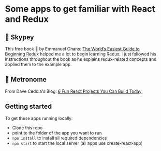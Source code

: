 # Some apps to get familiar with React and Redux

## :pushpin: Skypey

This free book :blue_book: by Emmanuel Ohans: [The World’s Easiest Guide to Beginning Redux](https://www.freecodecamp.org/news/understanding-redux-the-worlds-easiest-guide-to-beginning-redux-c695f45546f6/) helped me a lot to begin learning Redux. I just followed his instructions throughout the book as he explains redux-related concepts and applied them to the example app.

## :pushpin: Metronome

From Dave Ceddia's Blog: [6 Fun React Projects You Can Build Today](https://daveceddia.com/react-practice-projects/)



## Getting started

To get these apps running locally:

- Clone this repo
- point to the folder of the app you want to run
- `npm install` to install all required dependencies
- `npm start` to start the local server (all apps use create-react-app)
